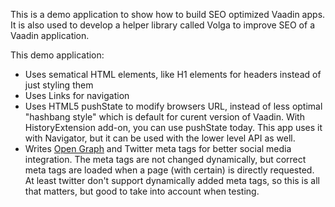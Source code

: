 This is a demo application to show how to build SEO optimized Vaadin apps. It 
is also used to develop a helper library called Volga to improve SEO of a Vaadin
application.

This demo application:

 * Uses sematical HTML elements, like H1 elements for headers instead of just styling them
 * Uses Links for navigation
 * Uses HTML5 pushState to modify browsers URL, instead of less optimal "hashbang style" which is default for curent version of Vaadin. With HistoryExtension add-on, you can use pushState today. This app uses it with Navigator, but it can be used with the lower level API as well. 
 * Writes [Open Graph](http://ogp.me) and Twitter meta tags for better social media integration. The meta tags are not changed dynamically, but correct meta tags are loaded when a page (with certain) is directly requested. At least twitter don't support dynamically added meta tags, so this is all that matters, but good to take into account when testing.
